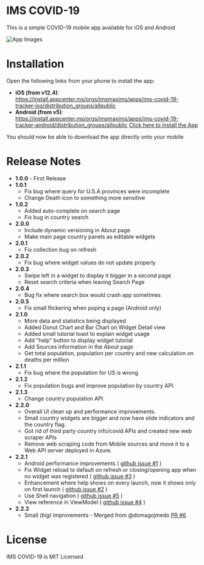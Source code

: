 # IMS COVID-19
This is a simple COVID-19 mobile app available for iOS and Android

![App Images](Assets/app.jpg)

# Installation

Open the following links from your phone to install the app:
- **iOS (from v12.4)**: https://install.appcenter.ms/orgs/imsmaxims/apps/ims-covid-19-tracker-ios/distribution_groups/allpublic
- **Android (from v5)**: https://install.appcenter.ms/orgs/imsmaxims/apps/ims-covid-19-tracker-android/distribution_groups/allpublic
[Click here to install the App](https://appcenter.ms/orgs/imsmaxims/applications)

You should now be able to download the app directly onto your mobile

# Release Notes
  - **1.0.0** - First Release
  - **1.0.1** 
    - Fix bug where query for U.S.A provinces were incomplete
    - Change Death icon to something more sensitive
  - **1.0.2** 
    - Added auto-complete on search page
    - Fix bug in country search
  - **2.0.0** 
    - Include dynamic versioning in About page
    - Make main page country panels as editable widgets
  - **2.0.1** 
    - Fix collection bug on refresh
  - **2.0.2** 
    - Fix bug where widget values do not update properly
  - **2.0.3** 
    - Swipe left in a widget to display it bigger in a second page
    - Reset search criteria when leaving Search Page
  - **2.0.4** 
    - Bug fix where search box would crash app sometimes
  - **2.0.5** 
    - Fix small flickering when poping a page (Android only)
  - **2.1.0** 
    - More data and statistics being displayed
    - Added Donut Chart and Bar Chart on Widget Detail view
    - Added small tutorial toast to explain widget usage
    - Add "help" button to display widget tutorial
    - Add Sources information in the About page
    - Get total population, population per country and new calculation on deaths per million
  - **2.1.1** 
    - Fix bug where the population for US is wrong
  - **2.1.2** 
    - Fix population bugs and improve population by country API.
  - **2.1.3** 
    - Change country population API.
  - **2.2.0** 
    - Overall UI clean up and performance improvements.
    - Small country widgets are bigger and now have slide indicators and the country flag.
    - Got rid of third party country info/covid APIs and created new web scraper APIs
    - Remove web scraping code from Mobile sources and move it to a Web API server deployed in Azure.
  - **2.2.1**
    - Android performance improvements ( [github issue #1](https://github.com/gabrielfreire/IMSCovid19Tracker/issues/1) ) 
    - Fix Widget reload to default on refresh or closing/opening app when no widget was registered ( [github issue #3](https://github.com/gabrielfreire/IMSCovid19Tracker/issues/3) ) 
    - Enhancement where help shows on every launch, now it shows only on first launch ( [github issue #2](https://github.com/gabrielfreire/IMSCovid19Tracker/issues/2) ) 
    - Use Shell navigation ( [github issue #5](https://github.com/gabrielfreire/IMSCovid19Tracker/issues/5) ) 
    - View reference in ViewModel ( [github issue #4](https://github.com/gabrielfreire/IMSCovid19Tracker/issues/4) ) 
  - **2.2.2**
    - Small *(big)* improvements - Merged from @domagojmedo [PR #6](https://github.com/gabrielfreire/IMSCovid19Tracker/pull/6)

# License
IMS COVID-19 is MIT Licensed